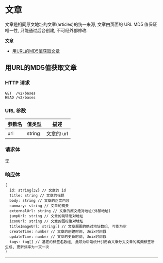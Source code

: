 # 文章

文章是相同原文地址的文章(articles)的统一来源, 文章由页面的 URL MD5 值保证唯一性, 只能通过后台创建, 不可经外部修改.

**文章**
* [用URL的MD5值获取文章](#用URL的MD5值获取文章)


## 用URL的MD5值获取文章

### HTTP 请求

```
GET  /v2/bases
HEAD /v2/bases
```

### URL 参数

参数名   | 值类型  | 描述
------- | ------ | -------------------
url | string | 文章的 url 

### 请求体

无

### 响应体

```
{
  id: string{32} // 文章的 id
  title: string // 文章的标题
  body: string // 文章的正文内容
  summary: string // 文章的摘要
  externalUrl: string // 文章的原文绝对地址(外部地址)
  jumpUrl: string // 文章的跳转绝对地址
  iconUrl: string // 文章的图标绝对地址
  titleImageUrl: string[] // 文章题图的绝对地址数组, 可能为空
  createTime: number // 文章的创建时间, Unix时间戳
  updateTime: number // 文章的更新时间, Unix时间戳
  tags: tag[] // 基底的标签名数组, 此项为后端统计引用自文章分支文章的高频标签所生成, 更新频率为一天一次
}
```

---

